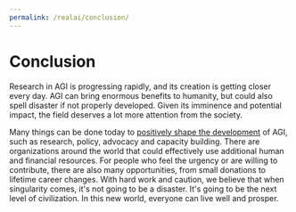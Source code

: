 ```yaml
---
permalink: /realai/conclusion/
---
```

# Conclusion

Research in AGI is progressing rapidly, and its creation is getting closer every day. AGI can bring enormous benefits to humanity, but could also spell disaster if not properly developed. Given its imminence and potential impact, the field deserves a lot more attention from the society.

Many things can be done today to [positively shape the development](https://80000hours.org/problem-profiles/positively-shaping-artificial-intelligence/) of AGI, such as research, policy, advocacy and capacity building. There are organizations around the world that could effectively use additional human and financial resources. For people who feel the urgency or are willing to contribute, there are also many opportunities, from small donations to lifetime career changes. With hard work and caution, we believe that when singularity comes, it's not going to be a disaster. It's going to be the next level of civilization. In this new world, everyone can live well and prosper.
